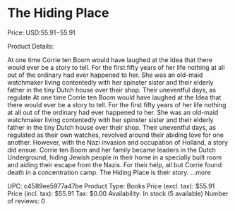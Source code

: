 # The Hiding Place

Price: USD:$55.91-$55.91

Product Details:

At one time Corrie ten Boom would have laughed at the Idea that there would ever be a story to tell. For the first fifty years of her life nothing at all out of the ordinary had ever happened to her. She was an old-maid watchmaker living contentedly with her spinster sister and their elderly father in the tiny Dutch house over their shop. Their uneventful days, as regulate At one time Corrie ten Boom would have laughed at the Idea that there would ever be a story to tell. For the first fifty years of her life nothing at all out of the ordinary had ever happened to her. She was an old-maid watchmaker living contentedly with her spinster sister and their elderly father in the tiny Dutch house over their shop. Their uneventful days, as regulated as their own watches, revolved around their abiding love for one another. However, with the Nazi invasion and occupation of Holland, a story did ensue. Corrie ten Boom and her family became leaders in the Dutch Underground, hiding Jewish people in their home in a specially built room and aiding their escape from the Nazis. For their help, all but Corrie found death in a concentration camp. The Hiding Place is their story. ...more

UPC: c4589ee5977a47be
Product Type: Books
Price (excl. tax): $55.91
Price (incl. tax): $55.91
Tax: $0.00
Availability: In stock (5 available)
Number of reviews: 0
